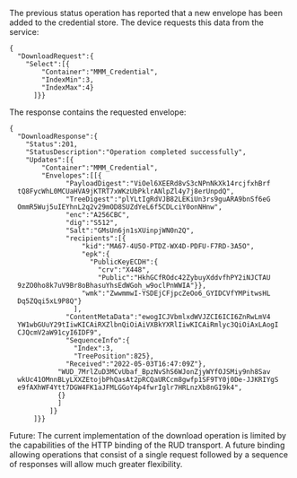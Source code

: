 
The previous status operation has reported that a new envelope has been added to
the credential store. The device requests this data from the service:


~~~~
{
  "DownloadRequest":{
    "Select":[{
        "Container":"MMM_Credential",
        "IndexMin":3,
        "IndexMax":4}
      ]}}
~~~~


The response contains the requested envelope:


~~~~
{
  "DownloadResponse":{
    "Status":201,
    "StatusDescription":"Operation completed successfully",
    "Updates":[{
        "Container":"MMM_Credential",
        "Envelopes":[[{
              "PayloadDigest":"ViOel6XEERd8vS3cNPnNkXk14rcjfxhBrf
  tQ8FycWhL0MCUaHVA9jKTRT7xWKzUbPklrANlpZl4y7j8erUnpdQ",
              "TreeDigest":"plYLtIgRdVJB82LEKiUn3rs9guARA9bnSf6eG
  OmmR5Wuj5uIEYhnL2q2v29mOD8SUZdYeL6f5CDLciY0onNHnw",
              "enc":"A256CBC",
              "dig":"S512",
              "Salt":"GMsUn6jn1sXUinpjWN0n2Q",
              "recipients":[{
                  "kid":"MA67-4U5O-PTDZ-WX4D-PDFU-F7RD-3A5O",
                  "epk":{
                    "PublicKeyECDH":{
                      "crv":"X448",
                      "Public":"HkhGCfROdc42ZybuyXddvfhPY2iNJCTAU
  9zZO0ho8k7uV9Br8oBhasuYhsEdWGoh_w9oclPnWWIA"}},
                  "wmk":"ZwwmmwI-YSDEjCFjpcZeOo6_GYIDCVfYMPitwsHL
  Dq5ZQqi5xL9P8Q"}
                ],
              "ContentMetaData":"ewogICJVbmlxdWVJZCI6ICI6ZnRwLmV4
  YW1wbGUuY29tIiwKICAiRXZlbnQiOiAiVXBkYXRlIiwKICAiRmlyc3QiOiAxLAogI
  CJQcmV2aW91cyI6IDF9",
              "SequenceInfo":{
                "Index":3,
                "TreePosition":825},
              "Received":"2022-05-03T16:47:09Z"},
            "WUD_7MrlZuD3MCvUbaf_BpzNvShS6WJonZjyWYfOJSMiy9nh8Sav
  wkUc41OMnnBLyLXXZEtojbPhQasAt2pRCQaURCcm8gwfp1SF9TY0j0De-JJKRIYgS
  e9fAXhWF4Ytt7DGW4FK1aJFMLGGoY4p4fwrIglr7HRLnzXb8nGI9k4",
            {}
            ]
          ]}
      ]}}
~~~~


Future: The current implementation of the download operation is limited by the
capabilities of the HTTP binding of the RUD transport. A future binding allowing 
operations that consist of a single request followed by a sequence of responses 
will allow much greater flexibility.

